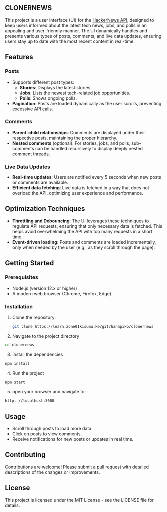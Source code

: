 ## CLONERNEWS
This project is a user interface (UI) for the [HackerNews API](https://github.com/HackerNews/API), designed to keep users informed about the latest tech news, jobs, and polls in an appealing and user-friendly manner. The UI dynamically handles and presents various types of posts, comments, and live data updates, ensuring users stay up to date with the most recent content in real-time.

## Features

### Posts
- Supports different post types:
  - **Stories**: Displays the latest stories.
  - **Jobs**: Lists the newest tech-related job opportunities.
  - **Polls**: Shows ongoing polls.
- **Pagination**: Posts are loaded dynamically as the user scrolls, preventing excessive API calls.

### Comments
- **Parent-child relationships**: Comments are displayed under their respective posts, maintaining the proper hierarchy.
- **Nested comments** (optional): For stories, jobs, and polls, sub-comments can be handled recursively to display deeply nested comment threads.

### Live Data Updates
- **Real-time updates**: Users are notified every 5 seconds when new posts or comments are available.
- **Efficient data fetching**: Live data is fetched in a way that does not overload the API, optimizing user experience and performance.

## Optimization Techniques

- **Throttling and Debouncing**: The UI leverages these techniques to regulate API requests, ensuring that only necessary data is fetched. This helps avoid overwhelming the API with too many requests in a short time.
- **Event-driven loading**: Posts and comments are loaded incrementally, only when needed by the user (e.g., as they scroll through the page).

## Getting Started

### Prerequisites
- Node.js (version 12.x or higher)
- A modern web browser (Chrome, Firefox, Edge)

### Installation

1. Clone the repository:
   ```bash
   git clone https://learn.zone01kisumu.ke/git/hanapiko/clonernews

2. Navigate to the project directory
```bash
cd clonernews
```

3. Install the dependencies
```bash
npm install
```
4. Run the project
```bash
npm start
```
5. open your browser and navigate to:
```bash
http: //localhost:3000
```

## Usage
- Scroll through posts to load more data.
- Click on posts to view comments.
- Receive notifications for new posts or updates in real time.

## Contributing

Contributions are welcome! Please submit a pull request with detailed descriptions of the changes or improvements.

## License
This project is licensed under the MIT License - see the LICENSE file for details.



